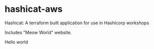 # hashicat-aws
Hashicat: A terraform built application for use in Hashicorp workshops

Includes "Meow World" website.

Hello world

